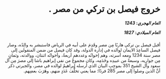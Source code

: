 <h1 dir="rtl">خروج فيصل بن تركي من مصر .</h1>

<h5 dir="rtl">العام الهجري:  1243

العام الميلادي: 1827

</h5>

<p dir="rtl">أقبل فيصل بن تركي هاربًا مِن مصر وقَدِمَ على أبيه في الرياض فاستبشر به والِدُه، وصار فيصل الساعِدَ الايمان لوالده في إدارة الدولة، وقد كان فيصل من ضمن المنقولين إلى مصر سنة 1234 ومعه أسرته، وهم إخوانُه وعددهم أربعةٌ، وأخواتُه اثنتان، ووالدته، وثمانٍ مِن جواريه، وسبعةٌ من عبيدِه وخَدَمِه، وكان مجموعُ من نفى إبراهيم باشا إلى مصرَ مِن آل سعود وآل الشيخ 351 بموجِبِ البيان الذي أرسله إبراهيمُ لوالده في مصر، والجبرتي ذكر أنَّ الذين وصلوا إلى مصر 285 فردًا؛ مما يعني تخلُّفَ عَدَدٍ منهم، وهَرَبَ بعضِهم.</p></br>
